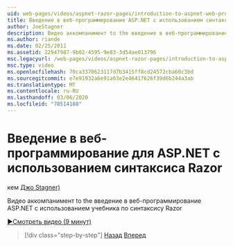 ```yaml
---
uid: web-pages/videos/aspnet-razor-pages/introduction-to-aspnet-web-programming-using-the-razor-syntax
title: Введение в веб-программирование ASP.NET с использованием синтаксиса Razor | Документация Майкрософт
author: JoeStagner
description: Видео аккомпанимент to the введение в веб-программирование ASP.NET с использованием учебника по синтаксису Razor
ms.author: riande
ms.date: 02/25/2011
ms.assetid: 22947987-9b02-4595-9e83-3d54ae013796
msc.legacyurl: /web-pages/videos/aspnet-razor-pages/introduction-to-aspnet-web-programming-using-the-razor-syntax
msc.type: video
ms.openlocfilehash: 70ca3370623117d7b3415ff8cd24572cba60c3bd
ms.sourcegitcommit: e7e91932a6e91a63e2e46417626f39d6b244a3ab
ms.translationtype: MT
ms.contentlocale: ru-RU
ms.lasthandoff: 03/06/2020
ms.locfileid: "78514188"
---
```

# <a name="introduction-to-aspnet-web-programming-using-the-razor-syntax"></a>Введение в веб-программирование для ASP.NET с использованием синтаксиса Razor

кем [Джо Stagner)](https://github.com/JoeStagner)

Видео аккомпанимент to the введение в веб-программирование ASP.NET с использованием учебника по синтаксису Razor

[&#9654;Смотреть видео (9 минут)](https://channel9.msdn.com/Blogs/ASP-NET-Site-Videos/introduction-to-aspnet-web-programming-using-the-razor-syntax)

> [!div class="step-by-step"]
> [Назад](getting-started-with-webmatrix-and-aspnet-web-pages.md)
> [Вперед](creating-a-consistent-look-part-1.md)
